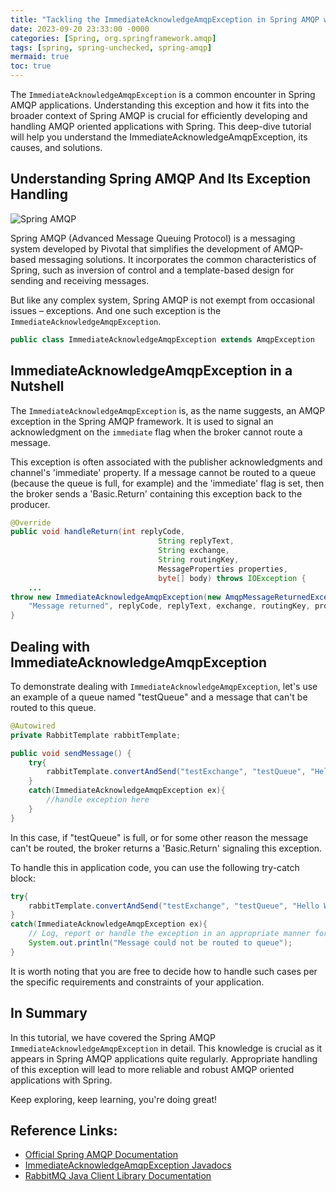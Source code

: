 ```yaml
---
title: "Tackling the ImmediateAcknowledgeAmqpException in Spring AMQP with Ease!"
date: 2023-09-20 23:33:00 -0000
categories: [Spring, org.springframework.amqp]
tags: [spring, spring-unchecked, spring-amqp]
mermaid: true
toc: true
---
```



The `ImmediateAcknowledgeAmqpException` is a common encounter in Spring AMQP applications. Understanding this exception and how it fits into the broader context of Spring AMQP is crucial for efficiently developing and handling AMQP oriented applications with Spring. This deep-dive tutorial will help you understand the ImmediateAcknowledgeAmqpException, its causes, and solutions.

## Understanding Spring AMQP And Its Exception Handling

![Spring AMQP](https://spring.io/images/spring-logo-9146a4d3298760c2e7e49595184e1975.svg)

Spring AMQP (Advanced Message Queuing Protocol) is a messaging system developed by Pivotal that simplifies the development of AMQP-based messaging solutions. It incorporates the common characteristics of Spring, such as inversion of control and a template-based design for sending and receiving messages.

But like any complex system, Spring AMQP is not exempt from occasional issues – exceptions. And one such exception is the `ImmediateAcknowledgeAmqpException`.

```java
public class ImmediateAcknowledgeAmqpException extends AmqpException
```

## ImmediateAcknowledgeAmqpException in a Nutshell

The `ImmediateAcknowledgeAmqpException` is, as the name suggests, an AMQP exception in the Spring AMQP framework. It is used to signal an acknowledgment on the `immediate` flag when the broker cannot route a message.

This exception is often associated with the publisher acknowledgments and channel's 'immediate' property. If a message cannot be routed to a queue (because the queue is full, for example) and the 'immediate' flag is set, then the broker sends a 'Basic.Return' containing this exception back to the producer.

```java
@Override
public void handleReturn(int replyCode,
                                 String replyText,
                                 String exchange,
                                 String routingKey,
                                 MessageProperties properties,
                                 byte[] body) throws IOException {
	...
throw new ImmediateAcknowledgeAmqpException(new AmqpMessageReturnedException(
	"Message returned", replyCode, replyText, exchange, routingKey, properties, body));
}
```

## Dealing with ImmediateAcknowledgeAmqpException

To demonstrate dealing with `ImmediateAcknowledgeAmqpException`, let's use an example of a queue named "testQueue" and a message that can't be routed to this queue.

```java
@Autowired
private RabbitTemplate rabbitTemplate;

public void sendMessage() {
    try{
        rabbitTemplate.convertAndSend("testExchange", "testQueue", "Hello World!");
    }
    catch(ImmediateAcknowledgeAmqpException ex){
        //handle exception here
    }
}
```

In this case, if "testQueue" is full, or for some other reason the message can't be routed, the broker returns a 'Basic.Return' signaling this exception. 

To handle this in application code, you can use the following try-catch block:

```java
try{
    rabbitTemplate.convertAndSend("testExchange", "testQueue", "Hello World!");
}
catch(ImmediateAcknowledgeAmqpException ex){
    // Log, report or handle the exception in an appropriate manner for your application.
    System.out.println("Message could not be routed to queue");
}
```

It is worth noting that you are free to decide how to handle such cases per the specific requirements and constraints of your application.

## In Summary

In this tutorial, we have covered the Spring AMQP `ImmediateAcknowledgeAmqpException` in detail. This knowledge is crucial as it appears in Spring AMQP applications quite regularly. Appropriate handling of this exception will lead to more reliable and robust AMQP oriented applications with Spring.

Keep exploring, keep learning, you're doing great!

## Reference Links:
- [Official Spring AMQP Documentation](https://docs.spring.io/spring-amqp/docs/2.1.15.RELEASE/reference/html/)
- [ImmediateAcknowledgeAmqpException Javadocs](https://docs.spring.io/spring-amqp/api/org/springframework/amqp/ImmediateAcknowledgeAmqpException.html)
- [RabbitMQ Java Client Library Documentation](https://www.rabbitmq.com/api-guide.html)
